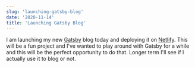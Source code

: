 ```yaml
---
slug: 'launching-gatsby-blog'
date: '2020-11-14'
title: 'Launching Gatsby Blog'
---
```


I am launching my new [Gatsby](https://www.gatsbyjs.com/) blog today and deploying it on [Netlify](https://www.netlify.com/). This will be a fun project and I've wanted to play around with Gatsby for a while and this will be the perfect opportunity to do that. Longer term I'll see if I actually use it to blog or not.
